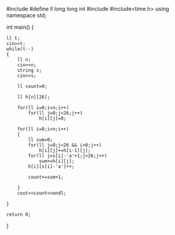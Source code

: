 #include <iostream>
#define ll long long int
#include <fstream> 
#include<time.h> 
using namespace std;

int main() {
	
	ll t;
	cin>>t;
	while(t--)
	{
		ll n;
		cin>>n;
		string s;
		cin>>s;
		
		ll count=0;
        
        ll h[n][26];
        
        for(ll i=0;i<n;i++)
        	for(ll j=0;j<26;j++)
        		h[i][j]=0;
        
        for(ll i=0;i<n;i++)
        {
            ll sum=0;
            for(ll j=0;j<26 && i>0;j++)
                h[i][j]+=h[i-1][j];
            for(ll j=s[i]-'a'+1;j<26;j++)
                sum+=h[i][j];
            h[i][s[i]-'a']++;
                
            count+=sum+1;

        }
        cout<<count<<endl;
		
	}
	
	return 0;
}

